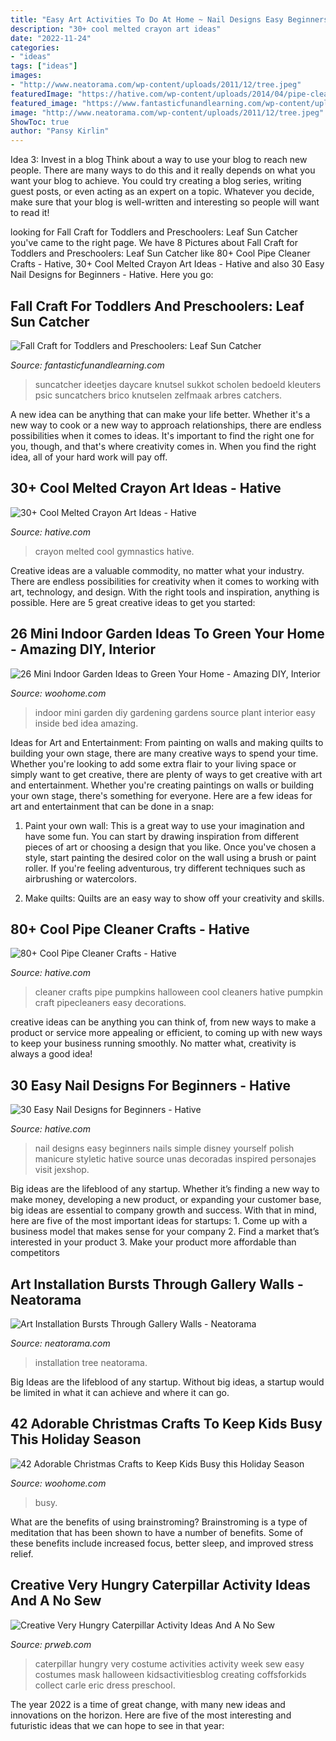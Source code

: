 ```yaml
---
title: "Easy Art Activities To Do At Home ~ Nail Designs Easy Beginners Nails Simple Disney Yourself Polish Manicure Styletic Hative Source Unas Decoradas Inspired Personajes Visit Jexshop"
description: "30+ cool melted crayon art ideas"
date: "2022-11-24"
categories:
- "ideas"
tags: ["ideas"]
images:
- "http://www.neatorama.com/wp-content/uploads/2011/12/tree.jpeg"
featuredImage: "https://hative.com/wp-content/uploads/2014/04/pipe-cleaner-crafts/27-pumpkins-pip-cleaner-crafts.jpg"
featured_image: "https://www.fantasticfunandlearning.com/wp-content/uploads/2012/10/Fall-Craft.jpg"
image: "http://www.neatorama.com/wp-content/uploads/2011/12/tree.jpeg"
ShowToc: true
author: "Pansy Kirlin"
---
```



Idea 3: Invest in a blog
Think about a way to use your blog to reach new people. There are many ways to do this and it really depends on what you want your blog to achieve. You could try creating a blog series, writing guest posts, or even acting as an expert on a topic. Whatever you decide, make sure that your blog is well-written and interesting so people will want to read it!

	

		
looking for Fall Craft for Toddlers and Preschoolers: Leaf Sun Catcher you've came to the right page. We have 8 Pictures about Fall Craft for Toddlers and Preschoolers: Leaf Sun Catcher like 80+ Cool Pipe Cleaner Crafts - Hative, 30+ Cool Melted Crayon Art Ideas - Hative and also 30 Easy Nail Designs for Beginners - Hative. Here you go:
		
    
## Fall Craft For Toddlers And Preschoolers: Leaf Sun Catcher

<img loading=lazy src="https://www.fantasticfunandlearning.com/wp-content/uploads/2012/10/Fall-Craft.jpg" onerror="this.onerror=null;this.src='https://tse3.mm.bing.net/th?id=OIP.KUXRS1U5EZvSShziMEkE9gHaLp&amp;pid=15.1';" alt="Fall Craft for Toddlers and Preschoolers: Leaf Sun Catcher">

_Source: fantasticfunandlearning.com_

>suncatcher ideetjes daycare knutsel sukkot scholen bedoeld kleuters psic suncatchers brico knutselen zelfmaak arbres catchers. 

	

A new idea can be anything that can make your life better. Whether it's a new way to cook or a new way to approach relationships, there are endless possibilities when it comes to ideas. It's important to find the right one for you, though, and that's where creativity comes in. When you find the right idea, all of your hard work will pay off.

    
## 30+ Cool Melted Crayon Art Ideas - Hative

<img loading=lazy src="https://hative.com/wp-content/uploads/2014/04/melted-crayon-art/10-gymnastics.jpg" onerror="this.onerror=null;this.src='https://tse2.mm.bing.net/th?id=OIP.znXxIh5UvBw51Ktxt235XgHaJ4&amp;pid=15.1';" alt="30+ Cool Melted Crayon Art Ideas - Hative">

_Source: hative.com_

>crayon melted cool gymnastics hative. 

	

Creative ideas are a valuable commodity, no matter what your industry. There are endless possibilities for creativity when it comes to working with art, technology, and design. With the right tools and inspiration, anything is possible. Here are 5 great creative ideas to get you started: 

    
## 26 Mini Indoor Garden Ideas To Green Your Home - Amazing DIY, Interior

<img loading=lazy src="http://www.woohome.com/wp-content/uploads/2014/03/Mini-Indoor-Gardening-2.jpg" onerror="this.onerror=null;this.src='https://tse1.mm.bing.net/th?id=OIP.fvWcVsV1pRPF7W_PzotdaAHaLG&amp;pid=15.1';" alt="26 Mini Indoor Garden Ideas to Green Your Home - Amazing DIY, Interior">

_Source: woohome.com_

>indoor mini garden diy gardening gardens source plant interior easy inside bed idea amazing. 

	

Ideas for Art and Entertainment: From painting on walls and making quilts to building your own stage, there are many creative ways to spend your time.
Whether you're looking to add some extra flair to your living space or simply want to get creative, there are plenty of ways to get creative with art and entertainment. Whether you're creating paintings on walls or building your own stage, there's something for everyone. Here are a few ideas for art and entertainment that can be done in a snap:
1. Paint your own wall: This is a great way to use your imagination and have some fun. You can start by drawing inspiration from different pieces of art or choosing a design that you like. Once you've chosen a style, start painting the desired color on the wall using a brush or paint roller. If you're feeling adventurous, try different techniques such as airbrushing or watercolors.

2. Make quilts: Quilts are an easy way to show off your creativity and skills.

    
## 80+ Cool Pipe Cleaner Crafts - Hative

<img loading=lazy src="https://hative.com/wp-content/uploads/2014/04/pipe-cleaner-crafts/27-pumpkins-pip-cleaner-crafts.jpg" onerror="this.onerror=null;this.src='https://tse4.mm.bing.net/th?id=OIP.XDLxJ86tal68soAuzi-UZwHaE8&amp;pid=15.1';" alt="80+ Cool Pipe Cleaner Crafts - Hative">

_Source: hative.com_

>cleaner crafts pipe pumpkins halloween cool cleaners hative pumpkin craft pipecleaners easy decorations. 

	

creative ideas can be anything you can think of, from new ways to make a product or service more appealing or efficient, to coming up with new ways to keep your business running smoothly. No matter what, creativity is always a good idea!

    
## 30 Easy Nail Designs For Beginners - Hative

<img loading=lazy src="https://hative.com/wp-content/uploads/2014/11/easy-nail-designs/17-easy-nail-designs-for-beginners.jpg" onerror="this.onerror=null;this.src='https://tse3.mm.bing.net/th?id=OIP.0dxenuIZ7cM3W60aAK_9gAHaLH&amp;pid=15.1';" alt="30 Easy Nail Designs for Beginners - Hative">

_Source: hative.com_

>nail designs easy beginners nails simple disney yourself polish manicure styletic hative source unas decoradas inspired personajes visit jexshop. 

	

Big ideas are the lifeblood of any startup. Whether it’s finding a new way to make money, developing a new product, or expanding your customer base, big ideas are essential to company growth and success. With that in mind, here are five of the most important ideas for startups: 1. Come up with a business model that makes sense for your company 2. Find a market that’s interested in your product 3. Make your product more affordable than competitors 
    
## Art Installation Bursts Through Gallery Walls - Neatorama

<img loading=lazy src="http://www.neatorama.com/wp-content/uploads/2011/12/tree.jpeg" onerror="this.onerror=null;this.src='https://tse1.mm.bing.net/th?id=OIP.7wJkqcJzk4rs3dNDBGdwkgHaKX&amp;pid=15.1';" alt="Art Installation Bursts Through Gallery Walls - Neatorama">

_Source: neatorama.com_

>installation tree neatorama. 

	

Big Ideas are the lifeblood of any startup. Without big ideas, a startup would be limited in what it can achieve and where it can go.

    
## 42 Adorable Christmas Crafts To Keep Kids Busy This Holiday Season

<img loading=lazy src="https://www.woohome.com/wp-content/uploads/2013/12/Christmas-crafts-to-Keep-Kids-busy-13.jpg" onerror="this.onerror=null;this.src='https://tse2.mm.bing.net/th?id=OIP.RjChUsltEvYlcazDXXYa1QHaHa&amp;pid=15.1';" alt="42 Adorable Christmas Crafts to Keep Kids Busy this Holiday Season">

_Source: woohome.com_

>busy. 

	

What are the benefits of using brainstroming?
Brainstroming is a type of meditation that has been shown to have a number of benefits. Some of these benefits include increased focus, better sleep, and improved stress relief.

    
## Creative Very Hungry Caterpillar Activity Ideas And A No Sew

<img loading=lazy src="http://ww1.prweb.com/prfiles/2013/04/20/10651620/2.png" onerror="this.onerror=null;this.src='https://tse2.mm.bing.net/th?id=OIP.8Ps19hKDos9tNb7LGtv7fgHaLH&amp;pid=15.1';" alt="Creative Very Hungry Caterpillar Activity Ideas And A No Sew">

_Source: prweb.com_

>caterpillar hungry very costume activities activity week sew easy costumes mask halloween kidsactivitiesblog creating coffsforkids collect carle eric dress preschool. 

	

The year 2022 is a time of great change, with many new ideas and innovations on the horizon. Here are five of the most interesting and futuristic ideas that we can hope to see in that year:

